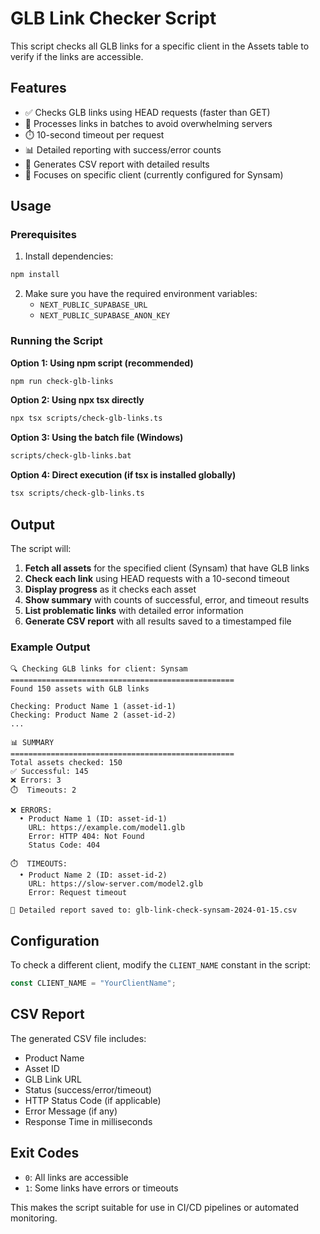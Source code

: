 # GLB Link Checker Script

This script checks all GLB links for a specific client in the Assets table to verify if the links are accessible.

## Features

- ✅ Checks GLB links using HEAD requests (faster than GET)
- 🔄 Processes links in batches to avoid overwhelming servers
- ⏱️ 10-second timeout per request
- 📊 Detailed reporting with success/error counts
- 📄 Generates CSV report with detailed results
- 🎯 Focuses on specific client (currently configured for Synsam)

## Usage

### Prerequisites

1. Install dependencies:

```bash
npm install
```

2. Make sure you have the required environment variables:
   - `NEXT_PUBLIC_SUPABASE_URL`
   - `NEXT_PUBLIC_SUPABASE_ANON_KEY`

### Running the Script

**Option 1: Using npm script (recommended)**

```bash
npm run check-glb-links
```

**Option 2: Using npx tsx directly**

```bash
npx tsx scripts/check-glb-links.ts
```

**Option 3: Using the batch file (Windows)**

```bash
scripts/check-glb-links.bat
```

**Option 4: Direct execution (if tsx is installed globally)**

```bash
tsx scripts/check-glb-links.ts
```

## Output

The script will:

1. **Fetch all assets** for the specified client (Synsam) that have GLB links
2. **Check each link** using HEAD requests with a 10-second timeout
3. **Display progress** as it checks each asset
4. **Show summary** with counts of successful, error, and timeout results
5. **List problematic links** with detailed error information
6. **Generate CSV report** with all results saved to a timestamped file

### Example Output

```
🔍 Checking GLB links for client: Synsam
==================================================
Found 150 assets with GLB links

Checking: Product Name 1 (asset-id-1)
Checking: Product Name 2 (asset-id-2)
...

📊 SUMMARY
==================================================
Total assets checked: 150
✅ Successful: 145
❌ Errors: 3
⏱️  Timeouts: 2

❌ ERRORS:
  • Product Name 1 (ID: asset-id-1)
    URL: https://example.com/model1.glb
    Error: HTTP 404: Not Found
    Status Code: 404

⏱️  TIMEOUTS:
  • Product Name 2 (ID: asset-id-2)
    URL: https://slow-server.com/model2.glb
    Error: Request timeout

📄 Detailed report saved to: glb-link-check-synsam-2024-01-15.csv
```

## Configuration

To check a different client, modify the `CLIENT_NAME` constant in the script:

```typescript
const CLIENT_NAME = "YourClientName";
```

## CSV Report

The generated CSV file includes:

- Product Name
- Asset ID
- GLB Link URL
- Status (success/error/timeout)
- HTTP Status Code (if applicable)
- Error Message (if any)
- Response Time in milliseconds

## Exit Codes

- `0`: All links are accessible
- `1`: Some links have errors or timeouts

This makes the script suitable for use in CI/CD pipelines or automated monitoring.
